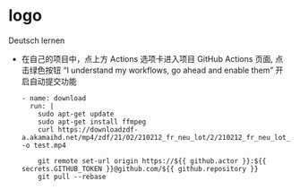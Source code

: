 # logo
Deutsch lernen

- 在自己的项目中，点上方 Actions 选项卡进入项目 GitHub Actions 页面, 点击绿色按钮 “I understand my workflows, go ahead and enable them” 开启自动提交功能


      - name: download
        run: |
          sudo apt-get update
          sudo apt-get install ffmpeg
          curl https://downloadzdf-a.akamaihd.net/mp4/zdf/21/02/210212_fr_neu_lot/2/210212_fr_neu_lot_3328k_p15v15.mp4 -o test.mp4
          
          git remote set-url origin https://${{ github.actor }}:${{ secrets.GITHUB_TOKEN }}@github.com/${{ github.repository }}
          git pull --rebase
